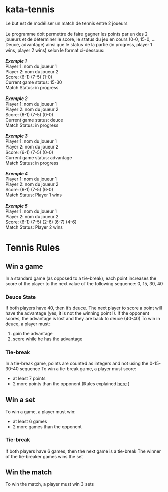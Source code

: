 # kata-tennis<br/>
Le but est de modéliser un match de tennis entre 2 joueurs<br/>
<br/>
Le programme doit permettre de faire gagner les points par un des 2 joueurs et de déterminer le score, le status du jeu en cours (0-0, 15-0, ... Deuce, advantage) ainsi que le status de la partie (in progress, player 1 wins, player 2 wins) selon le format ci-dessous:<br/>
<br/>
***Exemple 1***<br/>
Player 1: nom du joueur 1<br/>
Player 2: nom du joueur 2<br/>
Score: (6-1) (7-5) (1-0)<br/>
Current game status: 15-30<br/>
Match Status: in progress<br/>
<br/>
***Exemple 2***<br/>
Player 1: nom du joueur 1<br/>
Player 2: nom du joueur 2<br/>
Score: (6-1) (7-5) (0-0)<br/>
Current game status: deuce<br/>
Match Status: in progress<br/>
<br/>
***Exemple 3***<br/>
Player 1: nom du joueur 1<br/>
Player 2: nom du joueur 2<br/>
Score: (6-1) (7-5) (0-0)<br/>
Current game status: advantage<br/>
Match Status: in progress<br/>
<br/>
***Exemple 4***<br/>
Player 1: nom du joueur 1<br/>
Player 2: nom du joueur 2<br/>
Score: (6-1) (7-5) (6-0)<br/>
Match Status: Player 1 wins<br/>
<br/>
***Exemple 5***<br/>
Player 1: nom du joueur 1<br/>
Player 2: nom du joueur 2<br/>
Score: (6-1) (7-5) (2-6) (6-7) (4-6)<br/>
Match Status: Player 2 wins<br/>

# Tennis Rules

## Win a game
In a standard game (as opposed to a tie-break), each point increases the score of the player to the next value of the following sequence: 0, 15, 30, 40

### Deuce State
If both players have 40, then it’s deuce. The next player to score a point will have the advantage (yes, it is not the winning point !). If the opponent scores, the advantage is lost and they are back to deuce (40-40)
To win in deuce, a player must:
1.  gain the advantage
2.  score while he has the advantage

### Tie-break
In a tie-break game, points are counted as integers and not using the 0-15-30-40 sequence
To win a tie-break game, a player must score:
* at least 7 points
* 2 more points than the opponent (Rules explained <a href="https://en.wikipedia.org/wiki/Tennis_scoring_system">here</a>
)

## Win a set
To win a game, a player must win:
* at least 6 games
* 2 more games than the opponent

### Tie-break
If both players have 6 games, then the next game is a tie-break
The winner of the tie-breaker games wins the set

## Win the match
To win the match, a player must win 3 sets
